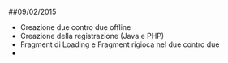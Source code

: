 ##09/02/2015
* Creazione due contro due offline
* Creazione della registrazione (Java e PHP)
* Fragment di Loading e Fragment rigioca nel due contro due	
*
